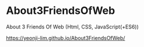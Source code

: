 # About3FriendsOfWeb
About 3 Friends Of Web (Html, CSS, JavaScript(+ES6))

https://yeonji-lim.github.io/About3FriendsOfWeb/
